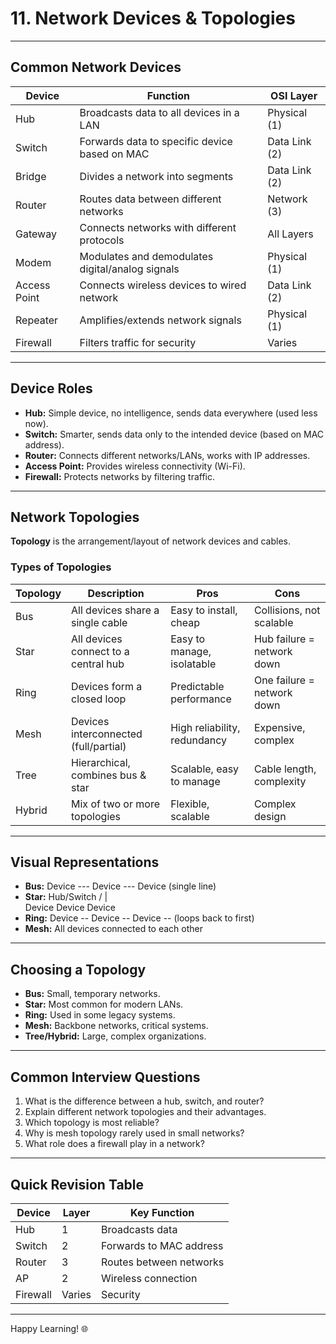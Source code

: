 # 11. Network Devices & Topologies

---

## Common Network Devices

| Device      | Function                                        | OSI Layer      |
|-------------|-------------------------------------------------|----------------|
| Hub         | Broadcasts data to all devices in a LAN         | Physical (1)   |
| Switch      | Forwards data to specific device based on MAC    | Data Link (2)  |
| Bridge      | Divides a network into segments                  | Data Link (2)  |
| Router      | Routes data between different networks           | Network (3)    |
| Gateway     | Connects networks with different protocols       | All Layers     |
| Modem       | Modulates and demodulates digital/analog signals | Physical (1)   |
| Access Point| Connects wireless devices to wired network       | Data Link (2)  |
| Repeater    | Amplifies/extends network signals                | Physical (1)   |
| Firewall    | Filters traffic for security                     | Varies         |

---

## Device Roles

- **Hub:** Simple device, no intelligence, sends data everywhere (used less now).
- **Switch:** Smarter, sends data only to the intended device (based on MAC address).
- **Router:** Connects different networks/LANs, works with IP addresses.
- **Access Point:** Provides wireless connectivity (Wi-Fi).
- **Firewall:** Protects networks by filtering traffic.

---

## Network Topologies

**Topology** is the arrangement/layout of network devices and cables.

### Types of Topologies

| Topology    | Description                            | Pros                           | Cons                        |
|-------------|----------------------------------------|--------------------------------|-----------------------------|
| Bus         | All devices share a single cable        | Easy to install, cheap         | Collisions, not scalable    |
| Star        | All devices connect to a central hub    | Easy to manage, isolatable     | Hub failure = network down  |
| Ring        | Devices form a closed loop              | Predictable performance        | One failure = network down  |
| Mesh        | Devices interconnected (full/partial)   | High reliability, redundancy   | Expensive, complex          |
| Tree        | Hierarchical, combines bus & star       | Scalable, easy to manage       | Cable length, complexity    |
| Hybrid      | Mix of two or more topologies           | Flexible, scalable             | Complex design              |

---

## Visual Representations

- **Bus:** Device --- Device --- Device (single line)
- **Star:**      Hub/Switch
                 /   |   \
             Device Device Device
- **Ring:** Device -- Device -- Device -- (loops back to first)
- **Mesh:** All devices connected to each other

---

## Choosing a Topology

- **Bus:** Small, temporary networks.
- **Star:** Most common for modern LANs.
- **Ring:** Used in some legacy systems.
- **Mesh:** Backbone networks, critical systems.
- **Tree/Hybrid:** Large, complex organizations.

---

## Common Interview Questions

1. What is the difference between a hub, switch, and router?
2. Explain different network topologies and their advantages.
3. Which topology is most reliable?
4. Why is mesh topology rarely used in small networks?
5. What role does a firewall play in a network?

---

## Quick Revision Table

| Device    | Layer    | Key Function             |
|-----------|----------|-------------------------|
| Hub       | 1        | Broadcasts data         |
| Switch    | 2        | Forwards to MAC address |
| Router    | 3        | Routes between networks |
| AP        | 2        | Wireless connection     |
| Firewall  | Varies   | Security                |

---

Happy Learning! 🌐
